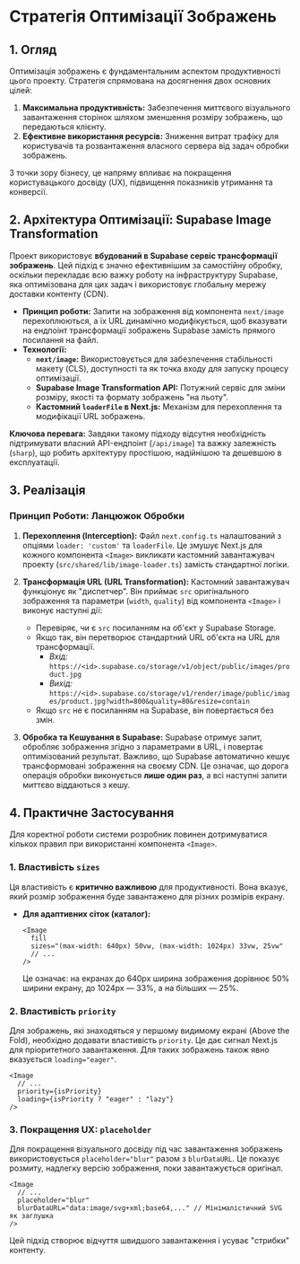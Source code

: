 # Стратегія Оптимізації Зображень

## 1. Огляд

Оптимізація зображень є фундаментальним аспектом продуктивності цього проекту. Стратегія спрямована на досягнення двох основних цілей:
1.  **Максимальна продуктивність:** Забезпечення миттєвого візуального завантаження сторінок шляхом зменшення розміру зображень, що передаються клієнту.
2.  **Ефективне використання ресурсів:** Зниження витрат трафіку для користувачів та розвантаження власного сервера від задач обробки зображень.

З точки зору бізнесу, це напряму впливає на покращення користувацького досвіду (UX), підвищення показників утримання та конверсії.

## 2. Архітектура Оптимізації: Supabase Image Transformation

Проект використовує **вбудований в Supabase сервіс трансформації зображень**. Цей підхід є значно ефективнішим за самостійну обробку, оскільки перекладає всю важку роботу на інфраструктуру Supabase, яка оптимізована для цих задач і використовує глобальну мережу доставки контенту (CDN).

*   **Принцип роботи:** Запити на зображення від компонента `next/image` перехоплюються, а їх URL динамічно модифікується, щоб вказувати на ендпоінт трансформації зображень Supabase замість прямого посилання на файл.
*   **Технології:**
    *   **`next/image`:** Використовується для забезпечення стабільності макету (CLS), доступності та як точка входу для запуску процесу оптимізації.
    *   **Supabase Image Transformation API:** Потужний сервіс для зміни розміру, якості та формату зображень "на льоту".
    *   **Кастомний `loaderFile` в Next.js:** Механізм для перехоплення та модифікації URL зображень.

**Ключова перевага:** Завдяки такому підходу відсутня необхідність підтримувати власний API-ендпоінт (`/api/image`) та важку залежність (`sharp`), що робить архітектуру простішою, надійнішою та дешевшою в експлуатації.

## 3. Реалізація

### Принцип Роботи: Ланцюжок Обробки

1.  **Перехоплення (Interception):** Файл `next.config.ts` налаштований з опціями `loader: 'custom'` та `loaderFile`. Це змушує Next.js для кожного компонента `<Image>` викликати кастомний завантажувач проекту (`src/shared/lib/image-loader.ts`) замість стандартної логіки.

2.  **Трансформація URL (URL Transformation):** Кастомний завантажувач функціонує як "диспетчер". Він приймає `src` оригінального зображення та параметри (`width`, `quality`) від компонента `<Image>` і виконує наступні дії:
    *   Перевіряє, чи є `src` посиланням на об'єкт у Supabase Storage.
    *   Якщо так, він перетворює стандартний URL об'єкта на URL для трансформації.
        *   *Вхід:* `https://<id>.supabase.co/storage/v1/object/public/images/product.jpg`
        *   *Вихід:* `https://<id>.supabase.co/storage/v1/render/image/public/images/product.jpg?width=800&quality=80&resize=contain`
    *   Якщо `src` не є посиланням на Supabase, він повертається без змін.

3.  **Обробка та Кешування в Supabase:** Supabase отримує запит, обробляє зображення згідно з параметрами в URL, і повертає оптимізований результат. Важливо, що Supabase автоматично кешує трансформовані зображення на своєму CDN. Це означає, що дорога операція обробки виконується **лише один раз**, а всі наступні запити миттєво віддаються з кешу.

## 4. Практичне Застосування

Для коректної роботи системи розробник повинен дотримуватися кількох правил при використанні компонента `<Image>`.

### 1. Властивість `sizes`

Ця властивість є **критично важливою** для продуктивності. Вона вказує, який розмір зображення буде завантажено для різних розмірів екрану.

*   **Для адаптивних сіток (каталог):**
    ```tsx
    <Image
      fill
      sizes="(max-width: 640px) 50vw, (max-width: 1024px) 33vw, 25vw"
      // ...
    />
    ```
    Це означає: на екранах до 640px ширина зображення дорівнює 50% ширини екрану, до 1024px — 33%, а на більших — 25%.

### 2. Властивість `priority`

Для зображень, які знаходяться у першому видимому екрані (Above the Fold), необхідно додавати властивість `priority`. Це дає сигнал Next.js для пріоритетного завантаження. Для таких зображень також явно вказується `loading="eager"`.

```tsx
<Image
  // ...
  priority={isPriority}
  loading={isPriority ? "eager" : "lazy"}
/>
```

### 3. Покращення UX: `placeholder`

Для покращення візуального досвіду під час завантаження зображень використовується `placeholder="blur"` разом з `blurDataURL`. Це показує розмиту, надлегку версію зображення, поки завантажується оригінал.

```tsx
<Image
  // ...
  placeholder="blur"
  blurDataURL="data:image/svg+xml;base64,..." // Мінімалістичний SVG як заглушка
/>
```
Цей підхід створює відчуття швидшого завантаження і усуває "стрибки" контенту.